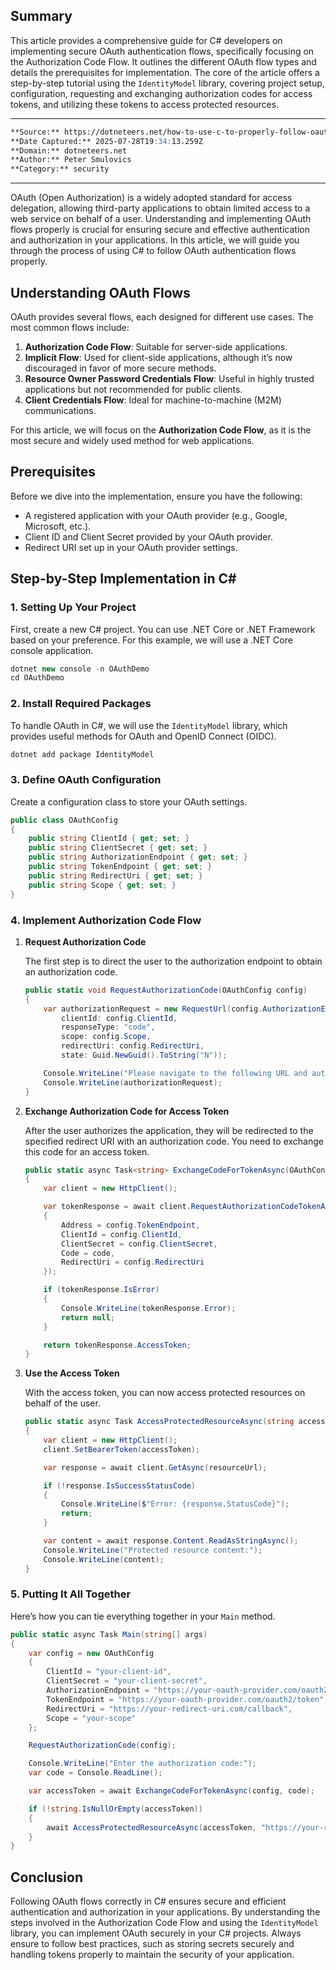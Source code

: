 ## Summary
This article provides a comprehensive guide for C# developers on implementing secure OAuth authentication flows, specifically focusing on the Authorization Code Flow. It outlines the different OAuth flow types and details the prerequisites for implementation. The core of the article offers a step-by-step tutorial using the `IdentityModel` library, covering project setup, configuration, requesting and exchanging authorization codes for access tokens, and utilizing these tokens to access protected resources.

---

```markdown
**Source:** https://dotneteers.net/how-to-use-c-to-properly-follow-oauth-authentication-flows/?utm_source=newsletter.csharpdigest.net&utm_medium=newsletter&utm_campaign=how-to-use-c-to-follow-oauth-authentication-flows
**Date Captured:** 2025-07-28T19:34:13.259Z
**Domain:** dotneteers.net
**Author:** Peter Smulovics
**Category:** security
```

---

OAuth (Open Authorization) is a widely adopted standard for access delegation, allowing third-party applications to obtain limited access to a web service on behalf of a user. Understanding and implementing OAuth flows properly is crucial for ensuring secure and effective authentication and authorization in your applications. In this article, we will guide you through the process of using C# to follow OAuth authentication flows properly.

## Understanding OAuth Flows

OAuth provides several flows, each designed for different use cases. The most common flows include:

1.  **Authorization Code Flow**: Suitable for server-side applications.
2.  **Implicit Flow**: Used for client-side applications, although it’s now discouraged in favor of more secure methods.
3.  **Resource Owner Password Credentials Flow**: Useful in highly trusted applications but not recommended for public clients.
4.  **Client Credentials Flow**: Ideal for machine-to-machine (M2M) communications.

For this article, we will focus on the **Authorization Code Flow**, as it is the most secure and widely used method for web applications.

## Prerequisites

Before we dive into the implementation, ensure you have the following:

*   A registered application with your OAuth provider (e.g., Google, Microsoft, etc.).
*   Client ID and Client Secret provided by your OAuth provider.
*   Redirect URI set up in your OAuth provider settings.

## Step-by-Step Implementation in C#

### 1. Setting Up Your Project

First, create a new C# project. You can use .NET Core or .NET Framework based on your preference. For this example, we will use a .NET Core console application.

```csharp
dotnet new console -n OAuthDemo
cd OAuthDemo
```

### 2. Install Required Packages

To handle OAuth in C#, we will use the `IdentityModel` library, which provides useful methods for OAuth and OpenID Connect (OIDC).

```csharp
dotnet add package IdentityModel
```

### 3. Define OAuth Configuration

Create a configuration class to store your OAuth settings.

```csharp
public class OAuthConfig
{
    public string ClientId { get; set; }
    public string ClientSecret { get; set; }
    public string AuthorizationEndpoint { get; set; }
    public string TokenEndpoint { get; set; }
    public string RedirectUri { get; set; }
    public string Scope { get; set; }
}
```

### 4. Implement Authorization Code Flow

1.  **Request Authorization Code**

    The first step is to direct the user to the authorization endpoint to obtain an authorization code.

    ```csharp
    public static void RequestAuthorizationCode(OAuthConfig config)
    {
        var authorizationRequest = new RequestUrl(config.AuthorizationEndpoint).CreateAuthorizeUrl(
            clientId: config.ClientId,
            responseType: "code",
            scope: config.Scope,
            redirectUri: config.RedirectUri,
            state: Guid.NewGuid().ToString("N"));

        Console.WriteLine("Please navigate to the following URL and authorize the application:");
        Console.WriteLine(authorizationRequest);
    }
    ```

2.  **Exchange Authorization Code for Access Token**

    After the user authorizes the application, they will be redirected to the specified redirect URI with an authorization code. You need to exchange this code for an access token.

    ```csharp
    public static async Task<string> ExchangeCodeForTokenAsync(OAuthConfig config, string code)
    {
        var client = new HttpClient();

        var tokenResponse = await client.RequestAuthorizationCodeTokenAsync(new AuthorizationCodeTokenRequest
        {
            Address = config.TokenEndpoint,
            ClientId = config.ClientId,
            ClientSecret = config.ClientSecret,
            Code = code,
            RedirectUri = config.RedirectUri
        });

        if (tokenResponse.IsError)
        {
            Console.WriteLine(tokenResponse.Error);
            return null;
        }

        return tokenResponse.AccessToken;
    }
    ```

3.  **Use the Access Token**

    With the access token, you can now access protected resources on behalf of the user.

    ```csharp
    public static async Task AccessProtectedResourceAsync(string accessToken, string resourceUrl)
    {
        var client = new HttpClient();
        client.SetBearerToken(accessToken);

        var response = await client.GetAsync(resourceUrl);

        if (!response.IsSuccessStatusCode)
        {
            Console.WriteLine($"Error: {response.StatusCode}");
            return;
        }

        var content = await response.Content.ReadAsStringAsync();
        Console.WriteLine("Protected resource content:");
        Console.WriteLine(content);
    }
    ```

### 5. Putting It All Together

Here’s how you can tie everything together in your `Main` method.

```csharp
public static async Task Main(string[] args)
{
    var config = new OAuthConfig
    {
        ClientId = "your-client-id",
        ClientSecret = "your-client-secret",
        AuthorizationEndpoint = "https://your-oauth-provider.com/oauth2/authorize",
        TokenEndpoint = "https://your-oauth-provider.com/oauth2/token",
        RedirectUri = "https://your-redirect-uri.com/callback",
        Scope = "your-scope"
    };

    RequestAuthorizationCode(config);

    Console.WriteLine("Enter the authorization code:");
    var code = Console.ReadLine();

    var accessToken = await ExchangeCodeForTokenAsync(config, code);

    if (!string.IsNullOrEmpty(accessToken))
    {
        await AccessProtectedResourceAsync(accessToken, "https://your-resource-url.com/resource");
    }
}
```

## Conclusion

Following OAuth flows correctly in C# ensures secure and efficient authentication and authorization in your applications. By understanding the steps involved in the Authorization Code Flow and using the `IdentityModel` library, you can implement OAuth securely in your C# projects. Always ensure to follow best practices, such as storing secrets securely and handling tokens properly to maintain the security of your application.